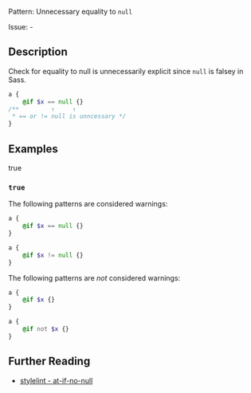 Pattern: Unnecessary equality to `null`

Issue: -

## Description

Check for equality to null is unnecessarily explicit since `null` is falsey in Sass.

```scss
a {
    @if $x == null {}
/**         ↑     ↑
 * == or != null is unncessary */
}
```

## Examples

true

### `true`

The following patterns are considered warnings:
```scss
a {
    @if $x == null {}
}
```

```scss
a {
    @if $x != null {}
}
```

The following patterns are *not* considered warnings:

```scss
a {
    @if $x {}
}
```

```scss
a {
    @if not $x {}
}
```

## Further Reading

* [stylelint - at-if-no-null](https://github.com/kristerkari/stylelint-scss/tree/master/src/rules/at-if-no-null)